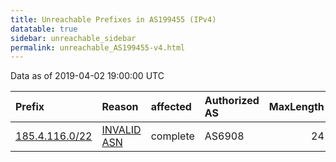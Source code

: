 ```yaml
---
title: Unreachable Prefixes in AS199455 (IPv4)
datatable: true
sidebar: unreachable_sidebar
permalink: unreachable_AS199455-v4.html
---
```


Data as of 2019-04-02 19:00:00 UTC


<div class="datatable-begin"></div>

| Prefix                                                 | Reason                                                                                                 | affected   | Authorized AS   |   MaxLength | Anchor                                         |   unreachable /24s |
|:-------------------------------------------------------|:-------------------------------------------------------------------------------------------------------|:-----------|:----------------|------------:|:-----------------------------------------------|-------------------:|
| [185.4.116.0/22](https://stat.ripe.net/185.4.116.0/22) | [INVALID ASN](https://rpki-validator.ripe.net/announcement-preview?asn=AS199455&prefix=185.4.116.0/22) | complete   | AS6908          |          24 | [RIPE](unreachable_RIPE_NCC_RPKI_Root-v4.html) |                  4 |

<div class="datatable-end"></div>